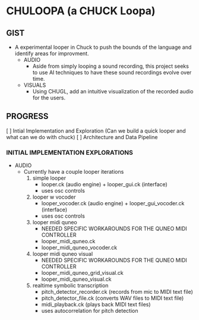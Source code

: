 # CHULOOPA (a CHUCK Loopa)

## GIST

- A experimental looper in Chuck to push the bounds of the language and identify areas for improvment.
  - AUDIO
    - Aside from simply looping a sound recording, this project seeks to use AI techniques to have these sound recordings evolve over time.
  - VISUALS
    - Using CHUGL, add an intuitive visualization of the recorded audio for the users.

## PROGRESS

[ ] Intial Implementation and Exploration (Can we build a quick looper and what can we do with chuck)
[ ] Architecture and Data Pipeline

### INITIAL IMPLEMENTATION EXPLORATIONS

- AUDIO
  - Currently have a couple looper iterations
    1. simple looper
       - looper.ck (audio engine) + looper_gui.ck (interface)
       - uses osc controls
    2. looper w vocoder
       - looper_vocoder.ck (audio engine) + looper_gui_vocoder.ck (interface)
       - uses osc controls
    3. looper midi quneo
       - NEEDED SPECIFIC WORKAROUNDS FOR THE QUNEO MIDI CONTROLLER
       - looper_midi_quneo.ck
       - looper_midi_quneo_vocoder.ck
    4. looper midi quneo visual
       - NEEDED SPECIFIC WORKAROUNDS FOR THE QUNEO MIDI CONTROLLER
       - looper_midi_quneo_grid_visual.ck
       - looper_midi_quneo_visual.ck
    5. realtime symbolic transcription
       - pitch_detector_recorder.ck (records from mic to MIDI text file)
       - pitch_detector_file.ck (converts WAV files to MIDI text file)
       - midi_playback.ck (plays back MIDI text files)
       - uses autocorrelation for pitch detection
